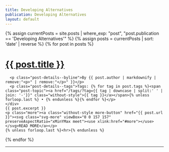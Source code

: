 ```yaml
---
title: Developing Alternatives
publication: Developing Alternatives
layout: default
---
```


<div class="home grid">
  {% assign currentPosts = site.posts | where_exp: "post", "post.publication == 'Developing Alternatives'" %}
  {% assign posts = currentPosts | sort: 'date' | reverse %}
  {% for post in posts %}
  <div class="post grid-item {% for tag in post.tags %}{{ tag | slugify }} {% endfor %}">
    <a href="{{ post.url }}" class="no-style"><h1 class="post-title">{{ post.title }}</h1></a>
    <div class="post-details">
      <!-- <p class="post-details--date">{{ post.date | date: "%b %-d, %Y" }}</p>
      <p class="post-details--byline">{% if post.author %}By <a href="#" class="without-style">{{ post.author }}</a>{% endif %}</p> -->

      <p class="post-details--byline">By {{ post.author | markdownify | remove:"<p>" | remove:"</p>" }}</p>
      <p class="post-details--tags">Tags: {% for tag in post.tags %}<span class="post-topic"><a href="/tags/?tag={{ tag | downcase | split:' ' | join: '-'}}" class="without-style">{{ tag }}</a></span>{% unless forloop.last %} • {% endunless %}{% endfor %}</p>
    </div>
    {{ post.excerpt }}
    <p class="more"><a class="without-style more-button" href="{{ post.url }}"><svg class="svg-more" viewBox="0 0 157 157" preserveAspectRatio="xMinYMax meet"><use xlink:href="#more"></use></svg>READ MORE</a></p>
    {% unless forloop.last %}<hr>{% endunless %}
  </div>
  {% endfor %}
  <hr>
</div>

<script>
  $(window).load(function () {
  $('.grid').isotope({
    // options
    itemSelector: '.grid-item',
    layoutMode: 'vertical'
  });
  // init Isotope
  var $grid = $('.grid').isotope({
    // options
  });
  // filter items on button click
  $('.filter-button-group').on('click', 'button', function () {
    var filterValue = $(this).attr('data-filter');
    $grid.isotope({ filter: filterValue });
  });
  // change is-checked class on buttons
  $('.filter-button-group').each(function (i, buttonGroup) {
    var $buttonGroup = $(buttonGroup);
    $buttonGroup.on('click', 'button', function () {
      $buttonGroup.find('.is-checked').removeClass('is-checked');
      $(this).addClass('is-checked');
    });
  });
})
</script>